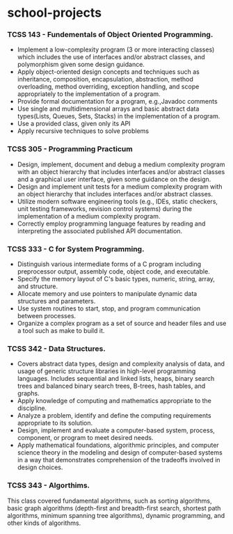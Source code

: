 # school-projects

### TCSS 143 - Fundementals of Object Oriented Programming.
* Implement a low-complexity program (3 or more interacting classes) which includes the use of interfaces and/or abstract classes, and polymorphism given some design guidance.
* Apply object-oriented design concepts and techniques such as inheritance, composition, encapsulation, abstraction, method overloading, method overriding, exception handling, and scope appropriately to the implementation of a program.
* Provide formal documentation for a program, e.g.,Javadoc comments
* Use single and multidimensional arrays and basic abstract data types(Lists, Queues, Sets, Stacks) in the implementation of a program.
* Use a provided class, given only its API
* Apply recursive techniques to solve problems

### TCSS 305 - Programming Practicum
* Design, implement, document and debug a medium complexity program with an object hierarchy that includes interfaces and/or abstract classes and a graphical user interface, given some guidance on the design.
* Design and implement unit tests for a medium complexity program with an object hierarchy that includes interfaces and/or abstract classes.
* Utilize modern software engineering tools (e.g., IDEs, static checkers, unit testing frameworks, revision control systems) during the implementation of a medium complexity program.
* Correctly employ programming language features by reading and interpreting the associated published API documentation.

### TCSS 333 - C for System Programming.
* Distinguish various intermediate forms of a C program including preprocessor output, assembly
code, object code, and executable.
* Specify the memory layout of C's basic types, numeric, string, array, and structure.
* Allocate memory and use pointers to manipulate dynamic data structures and parameters.
* Use system routines to start, stop, and program communication between processes.
* Organize a complex program as a set of source and header files and use a tool such as make to
build it.

### TCSS 342 - Data Structures.
* Covers abstract data types, design and complexity analysis
of data, and usage of generic structure libraries in high-level programming languages.
Includes sequential and linked lists, heaps, binary search trees and balanced binary search
trees, B-trees, hash tables, and graphs.
* Apply knowledge of computing and mathematics appropriate to the discipline.
* Analyze a problem, identify and define the computing requirements appropriate to its
solution.
* Design, implement and evaluate a computer-based system, process, component, or
program to meet desired needs.
* Apply mathematical foundations, algorithmic principles, and computer science theory in
the modeling and design of computer-based systems in a way that demonstrates
comprehension of the tradeoffs involved in design choices.

### TCSS 343 - Algorthims.
This class covered fundamental algorithms, such as sorting algorithms, basic graph algorithms (depth-first and breadth-first search, shortest path algorithms, minimum spanning tree algorithms), dynamic programming, and other kinds of algorithms.
